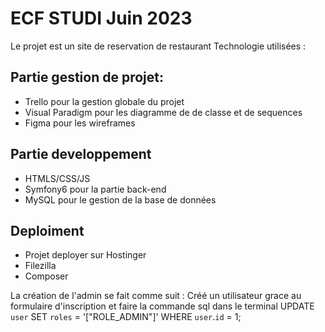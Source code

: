 # ECF STUDI Juin 2023
Le projet est un site de reservation de restaurant
Technologie utilisées :

## Partie gestion de projet:
- Trello pour la gestion globale du projet
- Visual Paradigm pour les diagramme de de classe et de sequences
- Figma pour les wireframes

## Partie developpement 
- HTMLS/CSS/JS 
- Symfony6 pour la partie back-end
- MySQL pour le gestion de la base de données

## Deploiment
- Projet deployer sur Hostinger
- Filezilla 
- Composer

La création de l'admin se fait comme suit :
Créé un utilisateur grace au formulaire d'inscription et faire la commande sql dans le terminal
UPDATE `user` SET `roles` = '[\"ROLE_ADMIN\"]' WHERE `user`.`id` = 1;
